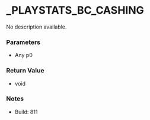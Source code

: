 # _PLAYSTATS_BC_CASHING

No description available.

### Parameters
* Any p0

### Return Value
* void

### Notes
* Build: 811

